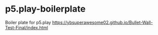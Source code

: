 # p5.play-boilerplate
Boiler plate for p5.play
https://ybsuperawesome02.github.io/Bullet-Wall-Test-Final/index.html
